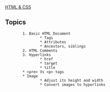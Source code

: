 [HTML & CSS](https://github.com/DevOps-Ref/FRONTEND/tree/main/HTML%20%26%20CSS)

## Topics
```
        1. Basic HTML Document
                * Tags
                * Attributes
                * Ancestors, siblings
        2. HTML Comments
        3. Hyperlinks
                * href
                * target
                * title
        * <pre> Vs <p> tags
        * Image
                * Adjust its height and width
                * Convert images to hyperlinks
```